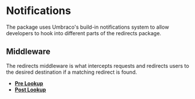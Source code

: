 # Notifications

The package uses Umbraco's build-in notifications system to allow developers to hook into different parts of the redirects package.

## Middleware

The redirects middleware is what intercepts requests and redirects users to the desired destination if a matching redirect is found.

- [**Pre Lookup**](./prelookup.md)
- [**Post Lookup**](./postlookup.md)